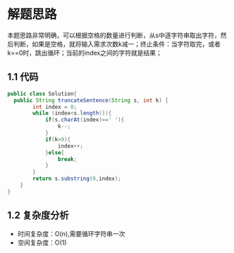 # 解题思路

本题思路非常明确，可以根据空格的数量进行判断，从s中逐字符串取出字符，然后判断，如果是空格，就将输入需求次数k减一；终止条件：当字符取完，或者k==0时，跳出循环；当前的index之间的字符就是结果；

## 1.1 代码

```java
public class Solution{
  public String truncateSentence(String s, int k) {
        int index = 0;
        while (index<s.length()){
            if(s.charAt(index)==' '){
                k--;
            }
            if(k>0){
                index++;
            }else{
                break;
            }
        }
        return s.substring(0,index);
    }
}
```

## 1.2 复杂度分析

* 时间复杂度：O(n),需要循环字符串一次
* 空间复杂度：O(1)